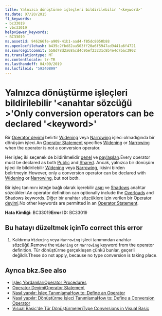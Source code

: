 ```yaml
---
title: Yalnızca dönüştürme işleçleri bildirilebilir '<keyword>'
ms.date: 07/20/2015
f1_keywords:
- bc33019
- vbc33019
helpviewer_keywords:
- BC33019
ms.assetid: 946266fe-a909-41b1-aad4-f85dc8050b88
ms.openlocfilehash: b435c2fbd82aa503ff20a6f5947ad9441a6f4721
ms.sourcegitcommit: 558d78d2a68acd4c95ef23231c8b4e4c7bac3902
ms.translationtype: MT
ms.contentlocale: tr-TR
ms.lasthandoff: 04/09/2019
ms.locfileid: "59340899"
---
```

# <a name="only-conversion-operators-can-be-declared-keyword"></a><span data-ttu-id="24929-102">Yalnızca dönüştürme işleçleri bildirilebilir '\<anahtar sözcüğü >'</span><span class="sxs-lookup"><span data-stu-id="24929-102">Only conversion operators can be declared '\<keyword>'</span></span>
<span data-ttu-id="24929-103">Bir [Operator deyimi](../../visual-basic/language-reference/statements/operator-statement.md) belirtir [Widening](../../visual-basic/language-reference/modifiers/widening.md) veya [Narrowing](../../visual-basic/language-reference/modifiers/narrowing.md) işleci olmadığında bir dönüşüm işleci.</span><span class="sxs-lookup"><span data-stu-id="24929-103">An [Operator Statement](../../visual-basic/language-reference/statements/operator-statement.md) specifies [Widening](../../visual-basic/language-reference/modifiers/widening.md) or [Narrowing](../../visual-basic/language-reference/modifiers/narrowing.md) when the operator is not a conversion operator.</span></span>  
  
 <span data-ttu-id="24929-104">Her işleç iki seçenek de bildirilmelidir [genel](../../visual-basic/language-reference/modifiers/public.md) ve [paylaşılan](../../visual-basic/language-reference/modifiers/shared.md).</span><span class="sxs-lookup"><span data-stu-id="24929-104">Every operator must be declared as both [Public](../../visual-basic/language-reference/modifiers/public.md) and [Shared](../../visual-basic/language-reference/modifiers/shared.md).</span></span> <span data-ttu-id="24929-105">Ancak, yalnızca bir dönüşüm işleci ile bildirilebilir [Widening](../../visual-basic/language-reference/modifiers/widening.md) veya [Narrowing](../../visual-basic/language-reference/modifiers/narrowing.md), ikisini birden belirtmeyin.</span><span class="sxs-lookup"><span data-stu-id="24929-105">However, only a conversion operator can be declared with [Widening](../../visual-basic/language-reference/modifiers/widening.md) or [Narrowing](../../visual-basic/language-reference/modifiers/narrowing.md), but not both.</span></span>  
  
 <span data-ttu-id="24929-106">Bir işleç tanımını isteğe bağlı olarak içerebilir [aşırı](../../visual-basic/language-reference/modifiers/overloads.md) ve [Shadows](../../visual-basic/language-reference/modifiers/shadows.md) anahtar sözcükleri.</span><span class="sxs-lookup"><span data-stu-id="24929-106">An operator definition can optionally include the [Overloads](../../visual-basic/language-reference/modifiers/overloads.md) and [Shadows](../../visual-basic/language-reference/modifiers/shadows.md) keywords.</span></span> <span data-ttu-id="24929-107">Diğer bir anahtar sözcüklere izin verilen bir [Operator deyimi](../../visual-basic/language-reference/statements/operator-statement.md).</span><span class="sxs-lookup"><span data-stu-id="24929-107">No other keywords are permitted in an [Operator Statement](../../visual-basic/language-reference/statements/operator-statement.md).</span></span>  
  
 <span data-ttu-id="24929-108">**Hata Kimliği:** BC33019</span><span class="sxs-lookup"><span data-stu-id="24929-108">**Error ID:** BC33019</span></span>  
  
## <a name="to-correct-this-error"></a><span data-ttu-id="24929-109">Bu hatayı düzeltmek için</span><span class="sxs-lookup"><span data-stu-id="24929-109">To correct this error</span></span>  
  
1. <span data-ttu-id="24929-110">Kaldırma `Widening` veya `Narrowing` işleci tanımından anahtar sözcüğü.</span><span class="sxs-lookup"><span data-stu-id="24929-110">Remove the `Widening` or `Narrowing` keyword from the operator definition.</span></span> <span data-ttu-id="24929-111">Tür dönüştürme gerçekleşen çünkü bunlar, geçerli değildir.</span><span class="sxs-lookup"><span data-stu-id="24929-111">These do not apply, because no type conversion is taking place.</span></span>  
  
## <a name="see-also"></a><span data-ttu-id="24929-112">Ayrıca bkz.</span><span class="sxs-lookup"><span data-stu-id="24929-112">See also</span></span>

- [<span data-ttu-id="24929-113">İşleç Yordamları</span><span class="sxs-lookup"><span data-stu-id="24929-113">Operator Procedures</span></span>](../../visual-basic/programming-guide/language-features/procedures/operator-procedures.md)
- [<span data-ttu-id="24929-114">Operator Deyimi</span><span class="sxs-lookup"><span data-stu-id="24929-114">Operator Statement</span></span>](../../visual-basic/language-reference/statements/operator-statement.md)
- [<span data-ttu-id="24929-115">Nasıl yapılır: İşleç Tanımlama</span><span class="sxs-lookup"><span data-stu-id="24929-115">How to: Define an Operator</span></span>](../../visual-basic/programming-guide/language-features/procedures/how-to-define-an-operator.md)
- [<span data-ttu-id="24929-116">Nasıl yapılır: Dönüştürme İşleci Tanımlama</span><span class="sxs-lookup"><span data-stu-id="24929-116">How to: Define a Conversion Operator</span></span>](../../visual-basic/programming-guide/language-features/procedures/how-to-define-a-conversion-operator.md)
- [<span data-ttu-id="24929-117">Visual Basic'de Tür Dönüştürmeleri</span><span class="sxs-lookup"><span data-stu-id="24929-117">Type Conversions in Visual Basic</span></span>](../../visual-basic/programming-guide/language-features/data-types/type-conversions.md)
